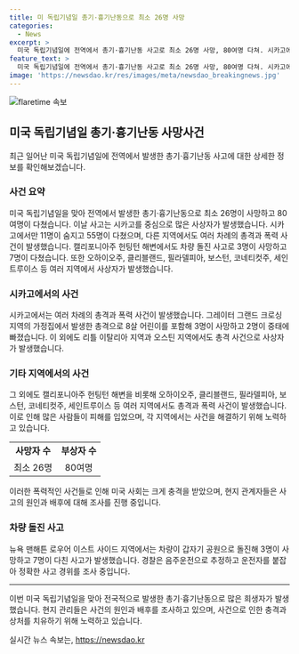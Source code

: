 ```yaml
---
title: 미 독립기념일 총기·흉기난동으로 최소 26명 사망
categories:
  - News
excerpt: >
  미국 독립기념일에 전역에서 총기·흉기난동 사고로 최소 26명 사망, 80여명 다쳐. 시카고에서만 11명 숨지고 55명 다친 총격으로 경찰이 조사 중. 맨해튼의 차량 돌진으로 3명 사망, 7명 다쳤으며, 운전자는 음주운전으로 의심됨. 요동치는 총격과 폭력에 대한 우려가 고조되는 가운데 도시 간 물살이 이어지고 있다. 
feature_text: >
  미국 독립기념일에 전역에서 총기·흉기난동 사고로 최소 26명 사망, 80여명 다쳐. 시카고에서만 11명 숨지고 55명 다친 총격으로 경찰이 조사 중. 맨해튼의 차량 돌진으로 3명 사망, 7명 다쳤으며, 운전자는 음주운전으로 의심됨. 요동치는 총격과 폭력에 대한 우려가 고조되는 가운데 도시 간 물살이 이어지고 있다. 
image: 'https://newsdao.kr/res/images/meta/newsdao_breakingnews.jpg'
---
```


<p><img src="https://newsdao.kr/res/images/meta/newsdao_breakingnews.jpg" alt="flaretime 속보" /></p>

<h2 data-ke-size="size26">미국 독립기념일 총기·흉기난동 사망사건</h2>

<p data-ke-size="size16">최근 일어난 미국 독립기념일에 전역에서 발생한 총기·흉기난동 사고에 대한 상세한 정보를 확인해보겠습니다.</p>

<h3>사건 요약</h3>

<p data-ke-size="size16">미국 독립기념일을 맞아 전역에서 발생한 총기·흉기난동으로 최소 26명이 사망하고 80여명이 다쳤습니다. 이날 사고는 시카고를 중심으로 많은 사상자가 발생했습니다. 시카고에서만 11명이 숨지고 55명이 다쳤으며, 다른 지역에서도 여러 차례의 총격과 폭력 사건이 발생했습니다. 캘리포니아주 헌팅턴 해변에서도 차량 돌진 사고로 3명이 사망하고 7명이 다쳤습니다. 또한 오하이오주, 클리블랜드, 필라델피아, 보스턴, 코네티컷주, 세인트루이스 등 여러 지역에서 사상자가 발생했습니다.</p>

<h3>시카고에서의 사건</h3>

<p data-ke-size="size16">시카고에서는 여러 차례의 총격과 폭력 사건이 발생했습니다. 그레이터 그랜드 크로싱 지역의 가정집에서 발생한 총격으로 8살 어린이를 포함해 3명이 사망하고 2명이 중태에 빠졌습니다. 이 외에도 리틀 이탈리아 지역과 오스틴 지역에서도 총격 사건으로 사상자가 발생했습니다.</p>

<h3>기타 지역에서의 사건</h3>

<p data-ke-size="size16">그 외에도 캘리포니아주 헌팅턴 해변을 비롯해 오하이오주, 클리블랜드, 필라델피아, 보스턴, 코네티컷주, 세인트루이스 등 여러 지역에서도 총격과 폭력 사건이 발생했습니다. 이로 인해 많은 사람들이 피해를 입었으며, 각 지역에서는 사건을 해결하기 위해 노력하고 있습니다.</p>

<table>
    <tbody>
        <tr>
            <td style="text-align: center; height: 17px;"><b>사망자 수</b></td>
            <td style="text-align: center; height: 17px;"><b>부상자 수</b></td>
        </tr>
        <tr>
            <td style="text-align: center; height: 17px;">최소 26명</td>
            <td style="text-align: center; height: 17px;">80여명</td>
        </tr>
    </tbody>
</table>

<p data-ke-size="size16">이러한 폭력적인 사건들로 인해 미국 사회는 크게 충격을 받았으며, 현지 관계자들은 사고의 원인과 배후에 대해 조사를 진행 중입니다.</p>

<h3>차량 돌진 사고</h3>

<p data-ke-size="size16">뉴욕 맨해튼 로우어 이스트 사이드 지역에서는 차량이 갑자기 공원으로 돌진해 3명이 사망하고 7명이 다친 사고가 발생했습니다. 경찰은 음주운전으로 추정하고 운전자를 붙잡아 정확한 사고 경위를 조사 중입니다.</p>

<hr>

<p data-ke-size="size16">이번 미국 독립기념일을 맞아 전국적으로 발생한 총기·흉기난동으로 많은 희생자가 발생했습니다. 현지 관리들은 사건의 원인과 배후를 조사하고 있으며, 사건으로 인한 충격과 상처를 치유하기 위해 노력하고 있습니다.</p>
실시간 뉴스 속보는, <a href="https://newsdao.kr" rel="dofollow">https://newsdao.kr</a>


